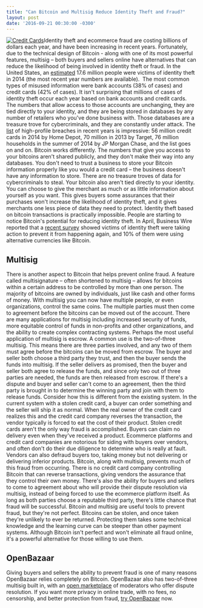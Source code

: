 ```yaml
---
title: "Can Bitcoin and Multisig Reduce Identity Theft and Fraud?" 
layout: post
date: '2016-09-21 00:30:00 -0300'
---
```

        
 [![Credit Cards](creditcards.jpg)](creditcards.jpg)Identity theft and ecommerce fraud are costing billions of dollars each year, and have been increasing in recent years. Fortunately, due to the technical design of Bitcoin - along with one of its most powerful features, multisig – both buyers and sellers online have alternatives that can reduce the likelihood of being involved in identity theft or fraud. In the United States, an [estimated](http://www.bjs.gov/content/pub/pdf/vit14.pdf) 17.6 million people were victims of identity theft in 2014 (the most recent year numbers are available).  The most common types of misused information were bank accounts (38% of cases) and credit cards (42% of cases). It isn't surprising that millions of cases of identity theft occur each year based on bank accounts and credit cards. The numbers that allow access to those accounts are unchanging, they are tied directly to your identity, and they are being stored in databases by any number of retailers who you've done business with. Those databases are a treasure trove for cybercriminals, and they are constantly under attack. The [list](http://www.huffingtonpost.com/entry/biggest-worst-data-breaches-hacks_us_55d4b5a5e4b07addcb44fd9e) of high-profile breaches in recent years is impressive: 56 million credit cards in 2014 by Home Depot, 70 million in 2013 by Target, 76 million households in the summer of 2014 by JP Morgan Chase, and the list goes on and on. Bitcoin works differently. The numbers that give you access to your bitcoins aren't shared publicly, and they don't make their way into any databases. You don't need to trust a business to store your Bitcoin information properly like you would a credit card – the business doesn't have any information to store. There are no treasure troves of data for cybercriminals to steal. Your bitcoin also aren't tied directly to your identity. You can choose to give the merchant as much or as little information about yourself as you want. This gives buyers some assurances that their purchases won't increase the likelihood of identity theft, and it gives merchants one less piece of data they need to protect. Identity theft based on bitcoin transactions is practically impossible. People are starting to notice Bitcoin's potential for reducing identity theft. In April, Business Wire reported that a [recent survey](http://www.businesswire.com/news/home/20160421005455/en/Survey-Americans-Expect-Identity-Theft-Financial-Loss) showed victims of identity theft were taking action to prevent it from happening again, and 10% of them were using alternative currencies like Bitcoin.

Multisig
--------

There is another aspect to Bitcoin that helps prevent online fraud. A feature called multisignature – often shortened to multisig – allows for bitcoins within a certain address to be controlled by more than one person. The majority of bitcoins are owned by individuals, just like cash and other forms of money. With multisig you can now have multiple people, or even organizations, control the same coins. The multiple parties must then come to agreement before the bitcoins can be moved out of the account. There are many applications for multisig including increased security of funds, more equitable control of funds in non-profits and other organizations, and the ability to create complex contracting systems. Perhaps the most useful application of multisig is escrow. A common use is the two-of-three multisig. This means there are three parties involved, and any two of them must agree before the bitcoins can be moved from escrow. The buyer and seller both choose a third party they trust, and then the buyer sends the funds into multisig. If the seller delivers as promised, then the buyer and seller both agree to release the funds, and since only two out of three parties are needed, the funds are then released from escrow. If there's a dispute and buyer and seller can't come to an agreement, then the third party is brought in to determine the winning party and join with them to release funds. Consider how this is different from the existing system. In the current system with a stolen credit card, a buyer can order something and the seller will ship it as normal. When the real owner of the credit card realizes this and the credit card company reverses the transaction, the vendor typically is forced to eat the cost of their product. Stolen credit cards aren't the only way fraud is accomplished. Buyers can claim no delivery even when they've received a product. Ecommerce platforms and credit card companies are notorious for siding with buyers over vendors, and often don't do their due diligence to determine who is really at fault. Vendors can also defraud buyers too, taking money but not delivering or delivering inferior products. Bitcoin, along with multisig, prevents much of this fraud from occurring. There is no credit card company controlling Bitcoin that can reverse transactions, giving vendors the assurance that they control their own money. There's also the ability for buyers and sellers to come to agreement about who will provide their dispute resolution via multisig, instead of being forced to use the ecommerce platform itself. As long as both parties choose a reputable third party, there's little chance that fraud will be successful. Bitcoin and multisig are useful tools to prevent fraud, but they're not perfect. Bitcoins can be stolen, and once taken they're unlikely to ever be returned. Protecting them takes some technical knowledge and the learning curve can be steeper than other payment systems. Although Bitcoin isn't perfect and won't eliminate all fraud online, it's a powerful alternative for those willing to use them.

OpenBazaar
----------

Giving buyers and sellers the ability to prevent fraud is one of many reasons OpenBazaar relies completely on Bitcoin. OpenBazaar also has two-of-three multisig built in, with an [open marketplace](https://duosear.ch/moderators) of moderators who offer dispute resolution. If you want more privacy in online trade, with no fees, no censorship, and better protection from fraud, [try OpenBazaar](https://openbazaar.org/) now. 
